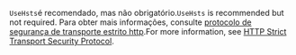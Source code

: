<span data-ttu-id="e3e5b-101">`UseHsts`é recomendado, mas não obrigatório.</span><span class="sxs-lookup"><span data-stu-id="e3e5b-101">`UseHsts` is recommended but not required.</span></span> <span data-ttu-id="e3e5b-102">Para obter mais informações, consulte [protocolo de segurança de transporte estrito http](xref:security/enforcing-ssl#http-strict-transport-security-protocol-hsts).</span><span class="sxs-lookup"><span data-stu-id="e3e5b-102">For more information, see [HTTP Strict Transport Security Protocol](xref:security/enforcing-ssl#http-strict-transport-security-protocol-hsts).</span></span>
